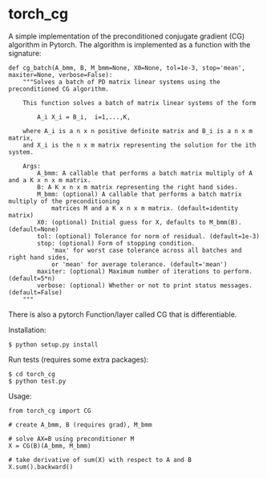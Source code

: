 # torch_cg

A simple implementation of the preconditioned conjugate gradient (CG)
algorithm in Pytorch.
The algorithm is implemented as a function with the signature:
```
def cg_batch(A_bmm, B, M_bmm=None, X0=None, tol=1e-3, stop='mean', maxiter=None, verbose=False):
    """Solves a batch of PD matrix linear systems using the preconditioned CG algorithm.

    This function solves a batch of matrix linear systems of the form

        A_i X_i = B_i,  i=1,...,K,

    where A_i is a n x n positive definite matrix and B_i is a n x m matrix,
    and X_i is the n x m matrix representing the solution for the ith system.

    Args:
        A_bmm: A callable that performs a batch matrix multiply of A and a K x n x m matrix.
        B: A K x n x m matrix representing the right hand sides.
        M_bmm: (optional) A callable that performs a batch matrix multiply of the preconditioning
            matrices M and a K x n x m matrix. (default=identity matrix)
        X0: (optional) Initial guess for X, defaults to M_bmm(B). (default=None)
        tol: (optional) Tolerance for norm of residual. (default=1e-3)
        stop: (optional) Form of stopping condition.
            'max' for worst case tolerance across all batches and right hand sides,
            or 'mean' for average tolerance. (default='mean')
        maxiter: (optional) Maximum number of iterations to perform. (default=5*n)
        verbose: (optional) Whether or not to print status messages. (default=False)
    """
```
There is also a pytorch Function/layer called CG that is differentiable.

Installation:
```
$ python setup.py install
```

Run tests (requires some extra packages):
```
$ cd torch_cg
$ python test.py
```

Usage:
```
from torch_cg import CG

# create A_bmm, B (requires grad), M_bmm

# solve AX=B using preconditioner M
X = CG(B)(A_bmm, M_bmm)

# take derivative of sum(X) with respect to A and B
X.sum().backward()
```
